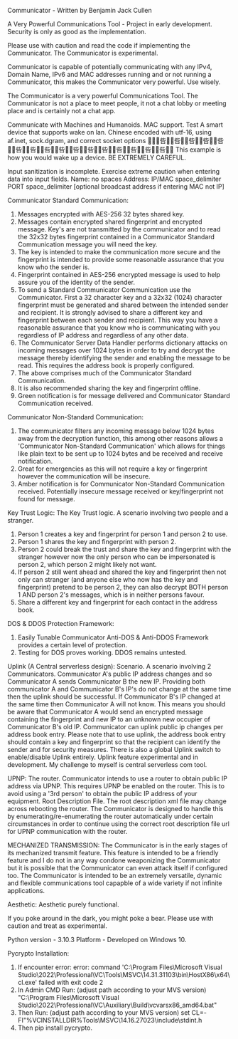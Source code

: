 Communicator - Written by Benjamin Jack Cullen

A Very Powerful Communications Tool - Project in early development.
Security is only as good as the implementation.

Please use with caution and read the code if implementing the Communicator. The Communicator is experimental.

Communicator is capable of potentially communicating with any IPv4, Domain Name, IPv6 and MAC addresses
running and or not running a Communicator, this makes the Communicator very powerful. Use wisely.

The Communicator is a very powerful Communications Tool. The Communicator is not a place to meet people, it not a
chat lobby or meeting place and is certainly not a chat app.

Communicate with Machines and Humanoids. MAC support. Test A smart device that
supports wake on lan. Chinese encoded with utf-16, using af.inet, sock.dgram, and correct socket options
￿￿￿呰蒴︠呰蒴︠呰蒴︠呰蒴︠呰蒴︠呰蒴︠呰蒴︠呰蒴︠呰蒴︠呰蒴︠呰蒴︠呰蒴︠呰蒴︠呰蒴︠呰蒴︠呰蒴︠
This example is how you would wake up a device. BE EXTREMELY CAREFUL.

Input sanitization is incomplete. Exercise extreme caution when entering data into input fields.
Name: no spaces
Address: IP/MAC space_delimiter PORT space_delimiter [optional broadcast address if entering MAC not IP]

Communicator Standard Communication:
1. Messages encrypted with AES-256 32 bytes shared key.
2. Messages contain encrypted shared fingerprint and encrypted message. Key's are not transmitted by the
communicator and to read the 32x32 bytes fingerprint contained in a Communicator Standard Communication message you
will need the key.
3. The key is intended to make the communication more secure and the fingerprint is intended to provide some
reasonable assurance that you know who the sender is.
4. Fingerprint contained in AES-256 encrypted message is used to help assure you of the identity of the sender.
5. To send a Standard Communicator Communication use the Communicator. First a 32 character key and a 32x32 (1024)
character fingerprint must be generated and shared between the intended sender and recipient. It is strongly advised
to share a different key and fingerprint between each sender and recipient. This way you have a reasonable assurance
that you know who is communicating with you regardless of IP address and regardless of any other data.
6. The Communicator Server Data Handler performs dictionary attacks on incoming messages over 1024 bytes in order
to try and decrypt the message thereby identifying the sender and enabling the message to be read. This requires
the address book is properly configured.
7. The above comprises much of the Communicator Standard Communication.
8. It is also recommended sharing the key and fingerprint offline.
9. Green notification is for message delivered and Communicator Standard Communication received.


Communicator Non-Standard Communication:
1. The communicator filters any incoming message below 1024 bytes away from the decryption function, this among
other reasons allows a 'Communicator Non-Standard Communication' which allows for things like plain text to be sent
up to 1024 bytes and be received and receive notification.
2. Great for emergencies as this will not require a key or fingerprint however the communication will be insecure.
3. Amber notification is for Communicator Non-Standard Communication received. Potentially insecure message received
or key/fingerprint not found for message.


Key Trust Logic:
The Key Trust logic. A scenario involving two people and a stranger.
1. Person 1 creates a key and fingerprint for person 1 and person 2 to use.
2. Person 1 shares the key and fingerprint with person 2.
3. Person 2 could break the trust and share the key and fingerprint with the stranger however now the only person
who can be impersonated is person 2, which person 2 might likely not want.
4. If person 2 still went ahead and shared the key and fingerprint then not only can stranger (and anyone else who
now has the key and fingerprint) pretend to be person 2, they can also decrypt BOTH person 1 AND person 2's messages,
which is in neither persons favour.
5. Share a different key and fingerprint for each contact in the address book.


DOS & DDOS Protection Framework:
1. Easily Tunable Communicator Anti-DOS & Anti-DDOS Framework provides a certain level of protection.
2. Testing for DOS proves working. DDOS remains untested.


Uplink (A Central serverless design):
Scenario. A scenario involving 2 Communicators.
Communicator A's public IP address changes and so Communicator A sends Communicator B the new IP. Providing
both communicator A and Communicator B's IP's do not change at the same time then the uplink should be successful.
If Communicator B's IP changed at the same time then Communicator A will not know. This means you should be aware that
Communicator A would send an encrypted message containing the fingerprint and new IP to an unknown new occupier of
Communicator B's old IP.
Communicator can uplink public ip changes per address book entry. Please note that to use uplink, the address book
entry should contain a key and fingerprint so that the recipient can identify the sender and for security
measures. There is also a global Uplink switch to enable/disable Uplink entirely.
Uplink feature experimental and in development. My challenge to myself is central serverless com tool.


UPNP:
The router. Communicator intends to use a router to obtain public IP address via UPNP. This requires UPNP be enabled
on the router. This is to avoid using a '3rd person' to obtain the public IP address of your equipment.
Root Description File. The root description xml file may change across rebooting the router. The Communicator is
designed to handle this by enumerating/re-enumerating the router automatically under certain circumstances in order
to continue using the correct root description file url for UPNP communication with the router.

MECHANIZED TRANSMISSION:
The Communicator is in the early stages of its mechanized transmit feature. This feature is intended to be a friendly
feature and I do not in any way condone weaponizing the Communicator but it is possible that the Communicator can
even attack itself if configured too. The Communicator is intended to be an extremely versatile, dynamic and flexible
communications tool capapble of a wide variety if not infinite applications.

Aesthetic:
Aesthetic purely functional.

If you poke around in the dark, you might poke a bear. Please use with caution and treat as experimental.


Python version - 3.10.3
Platform - Developed on Windows 10.

Pycrypto Installation:
1. If encounter error: error: command 'C:\\Program Files\\Microsoft Visual Studio\\2022\\Professional\\VC\\Tools\\MSVC\\14.31.31103\\bin\\HostX86\\x64\\cl.exe' failed with exit code 2
2. In Admin CMD Run: (adjust path according to your MVS version)
"C:\Program Files\Microsoft Visual Studio\2022\Professional\VC\Auxiliary\Build\vcvarsx86_amd64.bat"
3. Then Run: (adjust path according to your MVS version)
set CL=-FI"%VCINSTALLDIR%Tools\MSVC\14.16.27023\include\stdint.h
4. Then pip install pycrypto.
